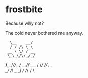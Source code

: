 # frostbite

Because why not?

The cold never bothered me anyway.

      \__    __/
      /_/ /\ \_\
     __ \ \/ / __
     \_\_\/\/_/_/
 __/\___\_\/_/___/\__
   \/ __/_/\_\__ \/
     /_/ /\/\ \_\
      __/ /\ \__
      \_\ \/ /_/
      /        \

